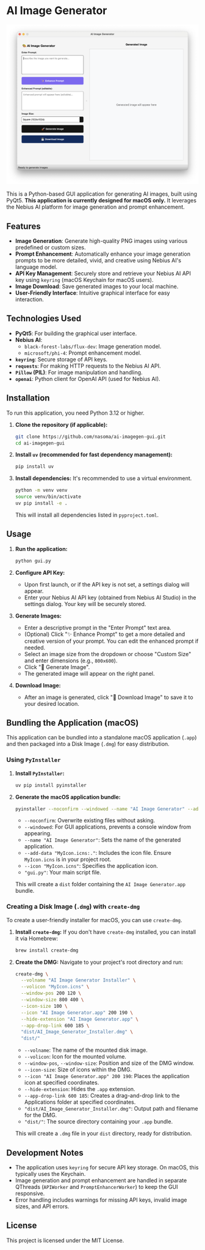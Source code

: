# AI Image Generator

![App Screenshot](demo.png)

This is a Python-based GUI application for generating AI images, built using PyQt5. **This application is currently designed for macOS only.** It leverages the Nebius AI platform for image generation and prompt enhancement.

## Features

*   **Image Generation**: Generate high-quality PNG images using various predefined or custom sizes.
*   **Prompt Enhancement**: Automatically enhance your image generation prompts to be more detailed, vivid, and creative using Nebius AI's language model.
*   **API Key Management**: Securely store and retrieve your Nebius AI API key using `keyring` (macOS Keychain for macOS users).
*   **Image Download**: Save generated images to your local machine.
*   **User-Friendly Interface**: Intuitive graphical interface for easy interaction.

## Technologies Used

*   **PyQt5**: For building the graphical user interface.
*   **Nebius AI**:
    *   `black-forest-labs/flux-dev`: Image generation model.
    *   `microsoft/phi-4`: Prompt enhancement model.
*   **`keyring`**: Secure storage of API keys.
*   **`requests`**: For making HTTP requests to the Nebius AI API.
*   **`Pillow` (PIL)**: For image manipulation and handling.
*   **`openai`**: Python client for OpenAI API (used for Nebius AI).

## Installation

To run this application, you need Python 3.12 or higher.

1.  **Clone the repository (if applicable):**
    ```bash
    git clone https://github.com/nasoma/ai-imagegen-gui.git
    cd ai-imagegen-gui
    ```

2.  **Install `uv` (recommended for fast dependency management):**
    ```bash
    pip install uv
    ```

3.  **Install dependencies:**
    It's recommended to use a virtual environment.
    ```bash
    python -m venv venv
    source venv/bin/activate
    uv pip install -e .
    ```
    This will install all dependencies listed in `pyproject.toml`.

## Usage

1.  **Run the application:**
    ```bash
    python gui.py
    ```

2.  **Configure API Key:**
    *   Upon first launch, or if the API key is not set, a settings dialog will appear.
    *   Enter your Nebius AI API key (obtained from Nebius AI Studio) in the settings dialog. Your key will be securely stored.

3.  **Generate Images:**
    *   Enter a descriptive prompt in the "Enter Prompt" text area.
    *   (Optional) Click "✨ Enhance Prompt" to get a more detailed and creative version of your prompt. You can edit the enhanced prompt if needed.
    *   Select an image size from the dropdown or choose "Custom Size" and enter dimensions (e.g., `800x600`).
    *   Click "🚀 Generate Image".
    *   The generated image will appear on the right panel.

4.  **Download Image:**
    *   After an image is generated, click "💾 Download Image" to save it to your desired location.

## Bundling the Application (macOS)

This application can be bundled into a standalone macOS application (`.app`) and then packaged into a Disk Image (`.dmg`) for easy distribution.

### Using `PyInstaller`

1.  **Install `PyInstaller`:**
    ```bash
    uv pip install pyinstaller
    ```
2.  **Generate the macOS application bundle:**
    ```bash
    pyinstaller --noconfirm --windowed --name "AI Image Generator" --add-data "MyIcon.icns:." --icon "MyIcon.icns" "gui.py"
    ```
    *   `--noconfirm`: Overwrite existing files without asking.
    *   `--windowed`: For GUI applications, prevents a console window from appearing.
    *   `--name "AI Image Generator"`: Sets the name of the generated application.
    *   `--add-data "MyIcon.icns:."`: Includes the icon file. Ensure `MyIcon.icns` is in your project root.
    *   `--icon "MyIcon.icns"`: Specifies the application icon.
    *   `"gui.py"`: Your main script file.

    This will create a `dist` folder containing the `AI Image Generator.app` bundle.

### Creating a Disk Image (`.dmg`) with `create-dmg`

To create a user-friendly installer for macOS, you can use `create-dmg`.

1.  **Install `create-dmg`:**
    If you don't have `create-dmg` installed, you can install it via Homebrew:
    ```bash
    brew install create-dmg
    ```
2.  **Create the DMG:**
    Navigate to your project's root directory and run:
    ```bash
    create-dmg \
      --volname "AI Image Generator Installer" \
      --volicon "MyIcon.icns" \
      --window-pos 200 120 \
      --window-size 800 400 \
      --icon-size 100 \
      --icon "AI Image Generator.app" 200 190 \
      --hide-extension "AI Image Generator.app" \
      --app-drop-link 600 185 \
      "dist/AI_Image_Generator_Installer.dmg" \
      "dist/"
    ```
    *   `--volname`: The name of the mounted disk image.
    *   `--volicon`: Icon for the mounted volume.
    *   `--window-pos`, `--window-size`: Position and size of the DMG window.
    *   `--icon-size`: Size of icons within the DMG.
    *   `--icon "AI Image Generator.app" 200 190`: Places the application icon at specified coordinates.
    *   `--hide-extension`: Hides the `.app` extension.
    *   `--app-drop-link 600 185`: Creates a drag-and-drop link to the Applications folder at specified coordinates.
    *   `"dist/AI_Image_Generator_Installer.dmg"`: Output path and filename for the DMG.
    *   `"dist/"`: The source directory containing your `.app` bundle.

    This will create a `.dmg` file in your `dist` directory, ready for distribution.

## Development Notes

*   The application uses `keyring` for secure API key storage. On macOS, this typically uses the Keychain.
*   Image generation and prompt enhancement are handled in separate QThreads (`APIWorker` and `PromptEnhancerWorker`) to keep the GUI responsive.
*   Error handling includes warnings for missing API keys, invalid image sizes, and API errors.

## License

This project is licensed under the MIT License.
